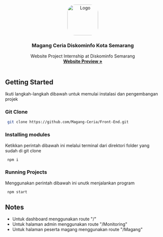 <div align="center">
  <img src="https://pbs.twimg.com/profile_images/875564977372909572/qbC5_6eV_400x400.jpg" alt="Logo" width="100" height="100" style="border-radius: 25px;">

  <h3 align="center">Magang Ceria Diskominfo Kota Semarang</h3>

  <p align="center">
    Website Project Internship at Diskominfo Semarang
    <br />
    <a href="https://magang-diskominfo-test.vercel.app/"><strong>Website Preview »</strong></a>
    <br />
    <br />
  </p>
</div>

<!-- GETTING STARTED -->
## Getting Started

Ikuti langkah-langkah dibawah untuk memulai instalasi dan pengembangan projek

### Git Clone
 ```sh
  git clone https://github.com/Magang-Ceria/Front-End.git
  ```
### Installing modules
Ketikkan perintah dibawah ini melalui terminal dari direktori folder yang sudah di git clone
 ```sh
  npm i
  ```

### Running Projects
Menggunakan perintah dibawah ini unutk menjalankan program
 ```sh
  npm start
  ```

## Notes
- Untuk dashboard menggunakan route "/"
- Untuk halaman admin menggunakan route "/Monitoring"
- Untuk halaman peserta magang menggunakan route "/Magang"
